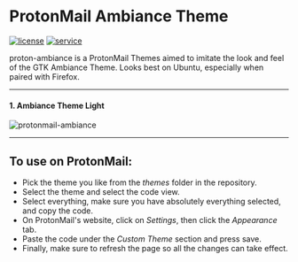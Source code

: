 # ProtonMail Ambiance Theme
[![license](https://img.shields.io/github/license/mashape/apistatus.svg)]() [![service](https://img.shields.io/badge/service-ProtonMail-9497ce.svg)]()

proton-ambiance is a ProtonMail Themes aimed to imitate the look and feel of the GTK Ambiance Theme. Looks best on Ubuntu, especially when paired with Firefox.  
    
---
  
#### 1. Ambiance Theme Light  

![protonmail-ambiance](https://www.dropbox.com/s/3l701mgvqot5uu8/ambiance-light.jpg?dl=0)
    
---
  
## To use on ProtonMail:  

- Pick the theme you like from the *themes* folder in the repository.
- Select the theme and select the code view.
- Select everything, make sure you have absolutely everything selected, and copy the code. 
- On ProtonMail's website, click on *Settings*, then click the *Appearance* tab.
- Paste the code under the *Custom Theme* section and press save.
- Finally, make sure to refresh the page so all the changes can take effect.
